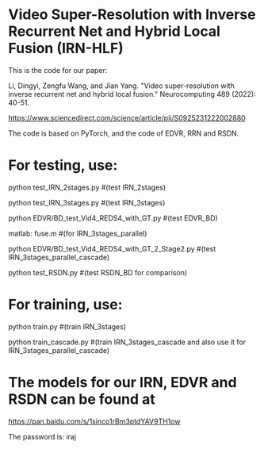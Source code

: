 # Video Super-Resolution with Inverse Recurrent Net and Hybrid Local Fusion (IRN-HLF)

This is the code for our paper:

Li, Dingyi, Zengfu Wang, and Jian Yang. "Video super-resolution with inverse recurrent net and hybrid local fusion." Neurocomputing 489 (2022): 40-51.

https://www.sciencedirect.com/science/article/pii/S0925231222002880

The code is based on PyTorch, and the code of EDVR, RRN and RSDN.

# For testing, use:

python test_IRN_2stages.py #(test IRN_2stages)

python test_IRN_3stages.py #(test IRN_3stages)

python EDVR/BD_test_Vid4_REDS4_with_GT.py #(test EDVR_BD)

matlab: fuse.m #(for IRN_3stages_parallel)

python EDVR/BD_test_Vid4_REDS4_with_GT_2_Stage2.py #(test IRN_3stages_parallel_cascade)

python test_RSDN.py #(test RSDN_BD for comparison)

# For training, use:

python train.py #(train IRN_3stages)

python train_cascade.py #(train IRN_3stages_cascade and also use it for IRN_3stages_parallel_cascade)

# The models for our IRN, EDVR and RSDN can be found at 

https://pan.baidu.com/s/1sinco1rBm3ptdYAV9TH1ow

The password is: iraj
